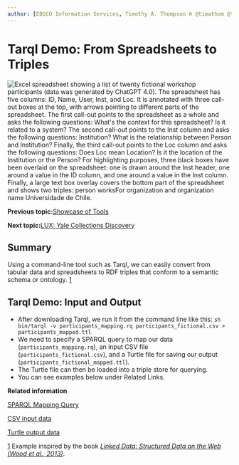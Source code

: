 ```yaml
---
author: [EBSCO Information Services, Timothy A. Thompson ⍝ @timathom @timathom@indieweb.social]
---
```


# Tarql Demo: From Spreadsheets to Triples

![Excel spreadsheet showing a list of twenty fictional workshop participants (data was generated by ChatGPT 4.0). The spreadsheet has five columns: ID, Name, User, Inst, and Loc. It is annotated with three call-out boxes at the top, with arrows pointing to different parts of the spreadsheet. The first call-out points to the spreadsheet as a whole and asks the following questions: What's the context for this spreadsheet? Is it related to a system? The second call-out points to the Inst column and asks the following questions: Institution? What is the relationship between Person and Institution? Finally, the third call-out points to the Loc column and asks the following questions: Does Loc mean Location? Is it the location of the Institution or the Person? For highlighting purposes, three black boxes have been overlaid on the spreadsheet: one is drawn around the Inst header, one around a value in the ID column, and one around a value in the Inst column. Finally, a large text box overlay covers the bottom part of the spreadsheet and shows two triples: person worksFor organization and organization name Universidade de Chile.](../../submaps/../img/tools/from_spreadsheets_to_triples.svg "From Spreadsheets to Triples")

**Previous topic:**[Showcase of Tools](../../day_2/lesson_1/showcase_of_tools.md)

**Next topic:**[LUX: Yale Collections Discovery](../../day_2/lesson_2/lux_yale_collections_discovery.md)

## Summary

Using a command-line tool such as Tarql, we can easily convert from tabular data and spreadsheets to RDF triples that conform to a semantic schema or ontology. [1](#fntarg_1)

## Tarql Demo: Input and Output

-   After downloading Tarql, we run it from the command line like this: `sh bin/tarql -v participants_mapping.rq participants_fictional.csv > participants_mapped.ttl`
-   We need to specify a SPARQL query to map our data \(`participants_mapping.rq`\), an input CSV file \(`participants_fictional.csv`\), and a Turtle file for saving our output \(`participants_fictional_mapped.ttl`\).
-   The Turtle file can then be loaded into a triple store for querying.
-   You can see examples below under Related Links.

**Related information**  


[SPARQL Mapping Query](../../resources/code/participants_mapping.rq)

[CSV input data](../../resources/data/participants_fictional.csv)

[Turtle output data](../../resources/data/participants_fictional_mapped.ttl)

[1](#fnsrc_1) Example inspired by the book [*Linked Data: Structured Data on the Web \(Wood et al., 2013\)*](https://www.manning.com/books/linked-data).

